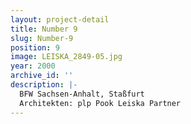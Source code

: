 ```yaml
---
layout: project-detail
title: Number 9
slug: Number-9
position: 9
image: LEISKA_2849-05.jpg
year: 2000
archive_id: ''
description: |-
  BFW Sachsen-Anhalt, Staßfurt
  Architekten: plp Pook Leiska Partner
---
```


